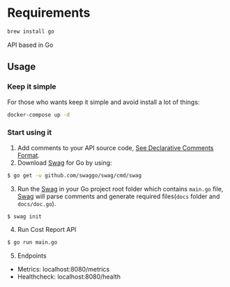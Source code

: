 # Requirements

```sh
brew install go
```

API based in Go

## Usage

### Keep it simple

For those who wants keep it simple and avoid install a lot of things:

```sh
docker-compose up -d

```

### Start using it
1. Add comments to your API source code, [See Declarative Comments Format](https://swaggo.github.io/swaggo.io/declarative_comments_format/).
2. Download [Swag](https://github.com/swaggo/swag) for Go by using:
```sh
$ go get -u github.com/swaggo/swag/cmd/swag
```

3. Run the [Swag](https://github.com/swaggo/swag) in your Go project root folder which contains `main.go` file, [Swag](https://github.com/swaggo/swag) will parse comments and generate required files(`docs` folder and `docs/doc.go`).
```sh
$ swag init
```
4. Run Cost Report API 
```sh 
$ go run main.go
```


5. Endpoints

- Metrics: localhost:8080/metrics
- Healthcheck: localhost:8080/health
